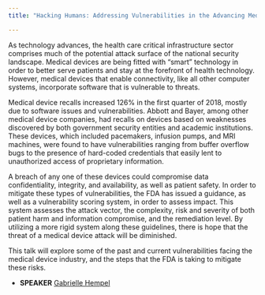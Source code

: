 ```yaml
---
title: "Hacking Humans: Addressing Vulnerabilities in the Advancing Medical Device Landscape"

---
```


As technology advances, the health care critical infrastructure sector comprises much of the potential attack surface of the national security landscape. Medical devices are being fitted with “smart” technology in order to better serve patients and stay at the forefront of health technology. However, medical devices that enable connectivity, like all other computer systems, incorporate software that is vulnerable to threats.

Medical device recalls increased 126% in the first quarter of 2018, mostly due to software issues and vulnerabilities. Abbott and Bayer, among other medical device companies, had recalls on devices based on weaknesses discovered by both government security entities and academic institutions. These devices, which included pacemakers, infusion pumps, and MRI machines, were found to have vulnerabilities ranging from buffer overflow bugs to the presence of hard-coded credentials that easily lent to unauthorized access of proprietary information.

A breach of any one of these devices could compromise data confidentiality, integrity, and availability, as well as patient safety. In order to mitigate these types of vulnerabilities, the FDA has issued a guidance, as well as a vulnerability scoring system, in order to assess impact. This system assesses the attack vector, the complexity, risk and severity of both patient harm and information compromise, and the remediation level. By utilizing a more rigid system along these guidelines, there is hope that the threat of a medical device attack will be diminished. 

This talk will explore some of the past and current vulnerabilities facing the medical device industry, and the steps that the FDA is taking to mitigate these risks.

* **SPEAKER** [Gabrielle Hempel](/bios/gabrielle_hempel)

